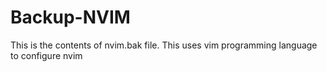 # Backup-NVIM
This is the contents of nvim.bak file. This uses vim programming language to configure nvim
